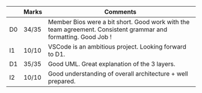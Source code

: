 |                |Marks                         |Comments                     |
|----------------|-------------------------------|-----------------------------|
|D0 | 34/35 | Member Bios were a bit short. Good work with the team agreement. Consistent grammar and formatting. Good Job !           |
|I1 | 10/10 | VSCode is an ambitious project. Looking forward to D1.           |
|D1 | 35/35 | Good UML. Great explanation of the 3 layers.            |
|I2 | 10/10 | Good understanding of overall architecture + well prepared.           |

